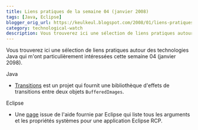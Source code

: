 ```yaml
---
title: Liens pratiques de la semaine 04 (janvier 2008)
tags: [Java, Eclipse]
blogger_orig_url: https://keulkeul.blogspot.com/2008/01/liens-pratiques-de-la-semaine_20.html
category: technological-watch
description: Vous trouverez ici une sélection de liens pratiques autour des technologies Java qui m'ont particulièrement intéressées cette semaine 04 (janvier 2008).
---
```


Vous trouverez ici une sélection de liens pratiques autour des technologies Java qui m'ont particulièrement intéressées cette semaine 04 (janvier 2098).

Java

* [Transitions](https://transitions.dev.java.net/) est un projet qui fournit une bibliothèque d'effets de transitions entre deux objets `BufferedImages`.

Eclipse

* Une [page](http://help.eclipse.org/help33/index.jsp?topic=/org.eclipse.platform.doc.isv/reference/misc/runtime-options.html) issue de l'aide fournie par Eclipse qui liste tous les arguments et les propriétés systèmes pour une application Eclipse RCP.